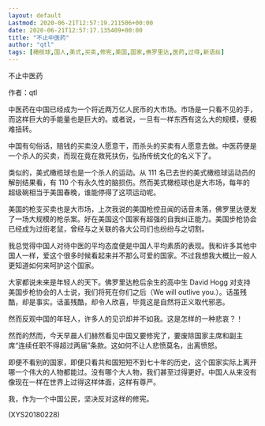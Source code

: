 ```yaml
---
layout: default
Lastmod: 2020-06-21T12:57:19.211506+00:00
date: 2020-06-21T12:57:17.135409+00:00
title: "不止中医药"
author: "qtl"
tags: [橄榄球,国人,美式,买卖,修宪,美国,国家,佛罗里达,医药,过得,新语丝]
---
```


不止中医药

作者：qtl

中医药在中国已经成为一个将近两万亿人民币的大市场。市场是一只看不见的手，而这样巨大的手能量也是巨大的。或者说，一旦有一样东西有这么大的规模，便极难扭转。

中国有句俗话，赔钱的买卖没人愿意干，而杀头的买卖有人愿意去做。中医药便是一个杀人的买卖，而现在竟在救死扶伤，弘扬传统文化的名义下了。

类似的，美式橄榄球也是一个杀人的运动。从 111 名已去世的美式橄榄球运动员的解剖结果看，有 110 个有永久性的脑损伤。然而美式橄榄球也是大市场，每年的超级碗相当于美国春晚，谁能停得了这项运动呢。

美国的枪支买卖也是大市场，上次我说的美国枪控丑闻的话音未落，佛罗里达便发了一场大规模的枪杀案。好在美国这个国家有超强的自我纠正能力。美国步枪协会已经成为过街老鼠，曾经与之关联的各大公司们也纷纷与之切割。

我总觉得中国人对待中医的平均态度便是中国人平均素质的表现。我和许多其他中国人一样，爱这个很多时候看起来并不那么可爱的国家。不过我想我大概比一般人更知道如何来呵护这个国家。

大家都说未来是年轻人的天下。佛罗里达枪后余生的高中生 David Hogg 对支持美国步枪协会的人士说，我们将死在你们之后（We will outlive you.）。话虽残酷，却是事实。话虽残酷，却令人欣喜，毕竟这是自然将正义取代邪恶。

然而反观中国的年轻人，许多人的见识却并不如我。这是怎样的一种悲哀？！

然而的然而，今天早晨人们赫然看见中国又要修宪了，要废除国家主席和副主席“连续任职不得超过两届”条款。这如何不让人悲愤莫名，出离愤怒。

即便不看别的国家，即便只看共和国短短不到七十年的历史，这个国家实际上离开哪一个伟大的人物都能过。没有哪个大人物，我们甚至过得更好。中国人从来没有像现在一样在世界上过得这样体面，这样有尊严。

我，作为一个中国公民，坚决反对这样的修宪。

(XYS20180228)

